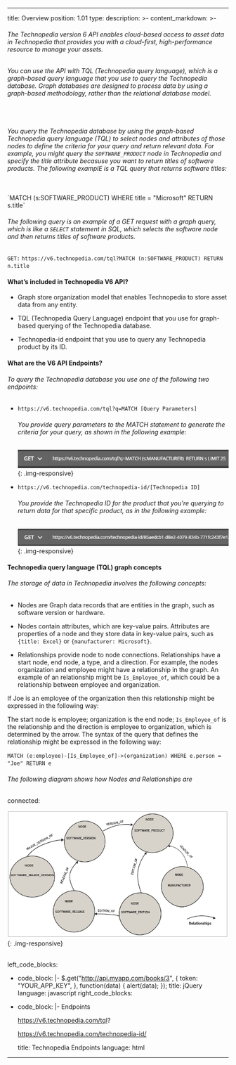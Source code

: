 ---
title: Overview
position: 1.01
type:
description: >-
content_markdown: >-
 
  ###### The Technopedia version 6 API enables cloud-based access to asset data in Technopedia that provides you with a cloud-first, high-performance resource to manage your assets.

  ###### You can use the API with TQL (Technopedia query language), which is a graph-based query language that you use to query the Technopedia database. Graph databases are designed to process data by using a graph-based methodology, rather than the relational database model. <br>
  <br>

  ###### You query the Technopedia database by using the graph-based Technopedia query language (TQL) to select nodes and attributes of those nodes to define the criteria for your query and return relevant data. For example, you might query the `SOFTWARE_PRODUCT` node in Technopedia and specify the title attribute becasuse you want to return titles of software products. The following examplE is a TQL query that returns software titles:
  <br>
  `MATCH (s:SOFTWARE_PRODUCT) WHERE title = "Microsoft" RETURN s.title`
  <br>

  ###### The following query is an example of a GET request with a graph query, which is like a `SELECT` statement in SQL, which selects the software node and then returns titles of software products.<br>
  
  `GET:` `https://v6.technopedia.com/tql?MATCH (n:SOFTWARE_PRODUCT) RETURN n.title`<br>



  #### What’s included in Technopedia V6 API?


  * Graph store organization model that enables Technopedia to store asset data
  from any entity.

  * TQL (Technopedia Query Language) endpoint that you use for graph-based
  querying of the Technopedia database.

  * Technopedia-id endpoint that you use to query any Technopedia product by its ID.


  #### What are the V6 API Endpoints?


  ###### To query the Technopedia database you use one of the following two endpoints:


  * `https://v6.technopedia.com/tql?q=MATCH [Query Parameters]`

    ###### You provide query parameters to the MATCH statement to generate the criteria for your query, as shown in the following example:

    ![API Image](/images/get_tql.png){: .img-responsive}

  * `https://v6.technopedia.com/technopedia-id/[Technopedia ID]`

    ###### You provide the Technopedia ID for the product that you're querying to return data for that specific product, as in the following example:

    ![API Image](/images/tid.png){: .img-responsive}

  #### Technopedia query language (TQL) graph concepts

  ###### The storage of data in Technopedia involves the following concepts:


  * Nodes are Graph data records that are entities in the graph, such as
  software version or hardware.                 
    
  * Nodes contain attributes, which are key-value
  pairs. Attributes are properties of a node and they store data in key-value pairs,
  such as `{title: Excel}` or `{manufacturer: Microsoft}`.

  * Relationships provide node to node connections. Relationships have a start
  node, end node, a type, and a direction. For example, the nodes organization and employee
  might have a relationship in the graph. An example of an relationship might be `Is_Employee_of`, which could be a relationship between employee and organization.

  If Joe is an employee of the organization then this relationship might be expressed in the following way:<br>

  The start node is employee; organization is the end node; `Is_Employee_of` is the relationship and
  the direction is employee to organization, which is determined by the arrow. The syntax of the query that defines the relationship might be expressed in the following way: <br>

  `MATCH (e:employee)-[Is_Employee_of]->(organization) WHERE e.person = "Joe" RETURN e`


  ###### The following diagram shows how Nodes and Relationships are
  connected:

  ![API Image](/images/NodeAndRel.png){: .img-responsive}<br>&nbsp;

left_code_blocks:
  - code_block: |-
      $.get("http://api.myapp.com/books/3", {
        token: "YOUR_APP_KEY",
      }, function(data) {
        alert(data);
      });
    title: jQuery
    language: javascript
right_code_blocks:
  - code_block: |-
      Endpoints   
      
      https://v6.technopedia.com/tql?
      
      https://v6.technopedia.com/technopedia-id/

    title: Technopedia Endpoints
    language: html
  ---